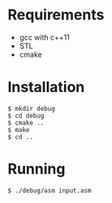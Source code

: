Requirements
============

* gcc with c++11
* STL
* cmake

Installation
============

```
$ mkdir debug
$ cd debug
$ cmake ..
$ make
$ cd ..
```

Running
=======

```
$ ./debug/asm input.asm
```
